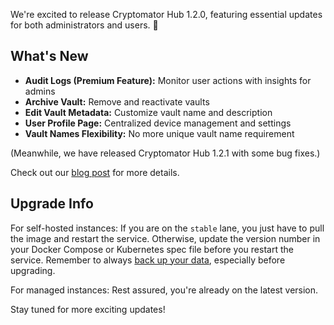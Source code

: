 We're excited to release Cryptomator Hub 1.2.0, featuring essential updates for both administrators and users. :tada:

## What's New

- **Audit Logs (Premium Feature):** Monitor user actions with insights for admins
- **Archive Vault:** Remove and reactivate vaults
- **Edit Vault Metadata:** Customize vault name and description
- **User Profile Page:** Centralized device management and settings
- **Vault Names Flexibility:** No more unique vault name requirement

(Meanwhile, we have released Cryptomator Hub 1.2.1 with some bug fixes.)

Check out our [blog post](https://cryptomator.org/blog/2023/08/11/hub-1.2.0/) for more details.

## Upgrade Info

For self-hosted instances: If you are on the `stable` lane, you just have to pull the image and restart the service. Otherwise, update the version number in your Docker Compose or Kubernetes spec file before you restart the service. Remember to always [back up your data](https://docs.cryptomator.org/en/latest/hub/setup/#backup), especially before upgrading.

For managed instances: Rest assured, you're already on the latest version.

Stay tuned for more exciting updates!
